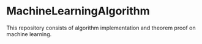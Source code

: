 # MachineLearningAlgorithm

This repository consists of algorithm implementation and theorem proof on machine learning.
